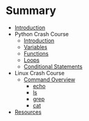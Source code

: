 # Summary

* [Introduction](README.md)
* Python Crash Course
   * [Introduction](python-intro.md)
   * [Variables](python-variables.md)
   * [Functions](python-functions.md)
   * [Loops](python-loops.md)
   * [Conditional Statements](python-conditional.md)
* Linux Crash Course
   * [Command Overview](linux-commands.md)
       * [echo](linux-echo.md)
       * [ls](linux-ls.md)
       * [grep](linux-grep.md)
       * [cat](linux-cat.md)
* [Resources](resources.md)

